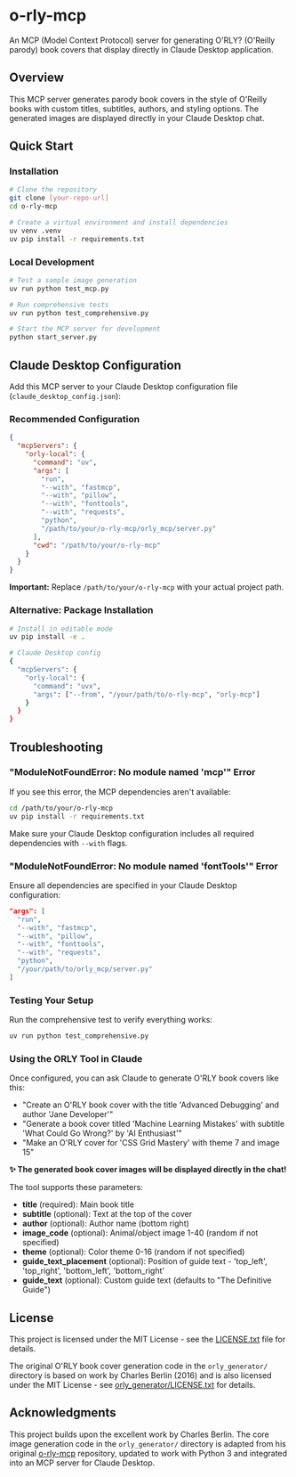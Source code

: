 # o-rly-mcp

An MCP (Model Context Protocol) server for generating O'RLY? (O'Reilly parody) book covers that display directly in Claude Desktop application.

## Overview

This MCP server generates parody book covers in the style of O'Reilly books with custom titles, subtitles, authors, and styling options. The generated images are displayed directly in your Claude Desktop chat.

## Quick Start

### Installation

```bash
# Clone the repository
git clone [your-repo-url]
cd o-rly-mcp

# Create a virtual environment and install dependencies
uv venv .venv
uv pip install -r requirements.txt
```

### Local Development

```bash
# Test a sample image generation
uv run python test_mcp.py

# Run comprehensive tests
uv run python test_comprehensive.py

# Start the MCP server for development
python start_server.py
```

## Claude Desktop Configuration

Add this MCP server to your Claude Desktop configuration file (`claude_desktop_config.json`):

### Recommended Configuration

```json
{
  "mcpServers": {
    "orly-local": {
      "command": "uv",
      "args": [
        "run",
        "--with", "fastmcp",
        "--with", "pillow",
        "--with", "fonttools",
        "--with", "requests",
        "python",
        "/path/to/your/o-rly-mcp/orly_mcp/server.py"
      ],
      "cwd": "/path/to/your/o-rly-mcp"
    }
  }
}
```

**Important:** Replace `/path/to/your/o-rly-mcp` with your actual project path.

### Alternative: Package Installation

```bash
# Install in editable mode
uv pip install -e .

# Claude Desktop config
{
  "mcpServers": {
    "orly-local": {
      "command": "uvx",
      "args": ["--from", "/your/path/to/o-rly-mcp", "orly-mcp"]
    }
  }
}
```

## Troubleshooting

### "ModuleNotFoundError: No module named 'mcp'" Error

If you see this error, the MCP dependencies aren't available:

```bash
cd /path/to/your/o-rly-mcp
uv pip install -r requirements.txt
```

Make sure your Claude Desktop configuration includes all required dependencies with `--with` flags.

### "ModuleNotFoundError: No module named 'fontTools'" Error

Ensure all dependencies are specified in your Claude Desktop configuration:

```json
"args": [
  "run",
  "--with", "fastmcp",
  "--with", "pillow",
  "--with", "fonttools", 
  "--with", "requests",
  "python",
  "/your/path/to/orly_mcp/server.py"
]
```

### Testing Your Setup

Run the comprehensive test to verify everything works:

```bash
uv run python test_comprehensive.py
```

### Using the ORLY Tool in Claude

Once configured, you can ask Claude to generate O'RLY book covers like this:

- "Create an O'RLY book cover with the title 'Advanced Debugging' and author 'Jane Developer'"
- "Generate a book cover titled 'Machine Learning Mistakes' with subtitle 'What Could Go Wrong?' by 'AI Enthusiast'"
- "Make an O'RLY cover for 'CSS Grid Mastery' with theme 7 and image 15"

**✨ The generated book cover images will be displayed directly in the chat!**

The tool supports these parameters:
- **title** (required): Main book title
- **subtitle** (optional): Text at the top of the cover
- **author** (optional): Author name (bottom right)
- **image_code** (optional): Animal/object image 1-40 (random if not specified)
- **theme** (optional): Color theme 0-16 (random if not specified)  
- **guide_text_placement** (optional): Position of guide text - 'top_left', 'top_right', 'bottom_left', 'bottom_right'
- **guide_text** (optional): Custom guide text (defaults to "The Definitive Guide")

## License

This project is licensed under the MIT License - see the [LICENSE.txt](LICENSE.txt) file for details.

The original O'RLY book cover generation code in the `orly_generator/` directory is based on work by Charles Berlin (2016) and is also licensed under the MIT License - see [orly_generator/LICENSE.txt](orly_generator/LICENSE.txt) for details.

## Acknowledgments

This project builds upon the excellent work by Charles Berlin. The core image generation code in the `orly_generator/` directory is adapted from his original [o-rly-mcp](https://github.com/charleshberlin/o-rly-mcp) repository, updated to work with Python 3 and integrated into an MCP server for Claude Desktop.
